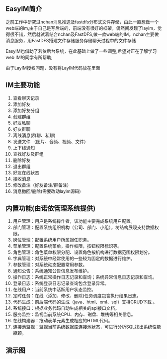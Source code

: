 ## EasyIM简介

之前工作中研究过nchan消息推送及fastdfs分布式文件存储，由此一直想做一个web端的im,由于自己是写后端的，前端没有很好的框架，偶然间发现了layim，觉得很不错，然后就试着结合nchan及FastDFS,做一款web端的IM。nchan主要做消息服务，用FastDFS搭建文件存储服务存储聊天过程中的文件存储

EasyIM也借助了若依后台系统，在此基础上做了一些调整,希望对正在了解学习web IM的同学有所帮助;

由于LayIM授权问题，没有将LayIM代码放在里面


## IM主要功能
1.  查看聊天记录
2.  添加好友
3.  添加好友分组
4.  创建群组
5.  好友私聊
6.  好友群聊
7.  离线消息(群聊、私聊)
8.  发送文件 （图片、音频、视频、文件）
9.  上下线通知
10. 查找好友及群组
11. 删除好友
12. 退出群组
13. 好友在线状态
14. 接收消息
15. 修改备注（好友备注/群备注）
16. 消息撤回/删除(需要改动layim源码)

## 内置功能(由诺依管理系统提供)
1.  用户管理：用户是系统操作者，该功能主要完成系统用户配置。
2.  部门管理：配置系统组织机构（公司、部门、小组），树结构展现支持数据权限。
3.  岗位管理：配置系统用户所属担任职务。
4.  菜单管理：配置系统菜单，操作权限，按钮权限标识等。
5.  角色管理：角色菜单权限分配、设置角色按机构进行数据范围权限划分。
6.  字典管理：对系统中经常使用的一些较为固定的数据进行维护。
7.  参数管理：对系统动态配置常用参数。
8.  通知公告：系统通知公告信息发布维护。
9.  操作日志：系统正常操作日志记录和查询；系统异常信息日志记录和查询。
10. 登录日志：系统登录日志记录查询包含登录异常。
11. 在线用户：当前系统中活跃用户状态监控。
12. 定时任务：在线（添加、修改、删除)任务调度包含执行结果日志。
13. 代码生成：前后端代码的生成（java、html、xml、sql）支持CRUD下载 。
14. 系统接口：根据业务代码自动生成相关的api接口文档。
15. 服务监控：监视当前系统CPU、内存、磁盘、堆栈等相关信息。
16. 在线构建器：拖动表单元素生成相应的HTML代码。
17. 连接池监视：监视当前系统数据库连接池状态，可进行分析SQL找出系统性能瓶颈。

## 演示图
